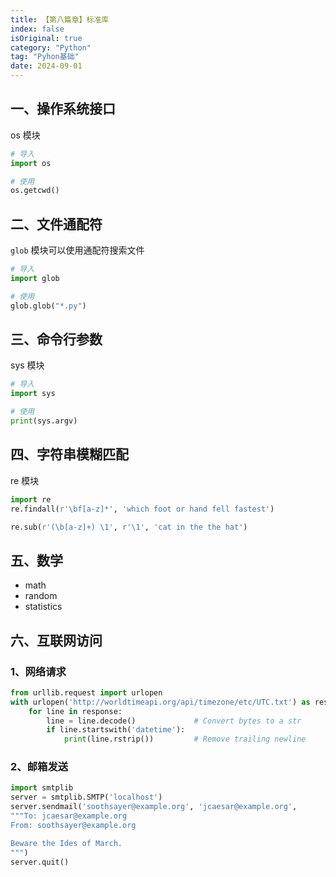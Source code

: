```yaml
---
title: 【第八篇章】标准库
index: false
isOriginal: true
category: "Python"
tag: "Pyhon基础"
date: 2024-09-01
---
```


## 一、操作系统接口

os 模块

```python 
# 导入
import os

# 使用
os.getcwd()
```

## 二、文件通配符

`glob` 模块可以使用通配符搜索文件

```python
# 导入
import glob

# 使用
glob.glob("*.py")
```

## 三、命令行参数

sys 模块

```python
# 导入
import sys

# 使用
print(sys.argv)
```

## 四、字符串模糊匹配

re 模块

```python
import re
re.findall(r'\bf[a-z]*', 'which foot or hand fell fastest')

re.sub(r'(\b[a-z]+) \1', r'\1', 'cat in the the hat')
```

## 五、数学

- math
- random
- statistics

## 六、互联网访问

### 1、网络请求

```python
from urllib.request import urlopen
with urlopen('http://worldtimeapi.org/api/timezone/etc/UTC.txt') as response:
    for line in response:
        line = line.decode()             # Convert bytes to a str
        if line.startswith('datetime'):
            print(line.rstrip())         # Remove trailing newline
```

### 2、邮箱发送

```python
import smtplib
server = smtplib.SMTP('localhost')
server.sendmail('soothsayer@example.org', 'jcaesar@example.org',
"""To: jcaesar@example.org
From: soothsayer@example.org

Beware the Ides of March.
""")
server.quit()
```